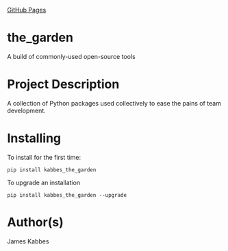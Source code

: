 [GitHub Pages](https://jameskabbes.github.io/the_garden/)

# the_garden
A build of commonly-used open-source tools

# Project Description
A collection of Python packages used collectively to ease the pains of team development.

# Installing
To install for the first time:
```
pip install kabbes_the_garden
```

To upgrade an installation
```
pip install kabbes_the_garden --upgrade
```

# Author(s)
James Kabbes